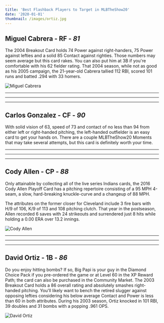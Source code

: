 ```yaml
---
title: 'Best Flashback Players to Target in MLBTheShow20'
date: '2020-01-01'
thumbnail: /images/ortiz.jpg
---
```


## Miguel Cabrera - RF - *81*

The 2004 Breakout Card holds 74 Power against right-handers, 75 Power against lefties and a solid 85 Contact against righties. Those numbers may seem average but this card rakes. You can also put him at 3B if you're comfortable with his 62 fielder rating. That 2004 season, while not as good as his 2005 campaign, the 21-year-old Cabrera tallied 112 RBI, scored 101 runs and batted .294 with 33 homers.

![Miguel Cabrera](/images/miggy.jpg)

- - -

- - -

- - -

## Carlos Gonzalez - CF - *90*

With solid vision of 63, speed of 73 and contact of no less than 94 from either left or right-handed pitching, the left-handed outfielder is an easy card to get your hands on. There are a couple MLBTheShow20 Moments that may take several attempts, but this card is definitely worth your time.

- - -

- - -

- - -

## Cody Allen - CP - *88*

Only attainable by collecting all of the live series Indians cards, the 2016 Cody Allen Playoff Card has a pitching repertoire consisting of a 95 MPH 4-seam, a slow, hard-breaking knuckle-curve and a changeup of 88 MPH.

The attributes on the former closer for Cleveland include 3 fire bars with H/9 of 106, K/9 of 113 and 108 pitching clutch. That year in the postseason, Allen recorded 6 saves with 24 strikeouts and surrendered just 8 hits while holding a 0.00 ERA over 13.2 innings.

![Cody Allen](/images/cody_allen.jpg)

- - -

- - -

- - -

## David Ortiz - 1B - *86*

Do you enjoy hitting bombs? If so, Big Papi is your guy in the Diamond Choice Pack if you pre-ordered the game or at Level 60 in the XP Reward Path; the card can also be purchased in the Community Market. The 2003 Breakout Card holds a 86 overall rating and absolutely smashes right-handed pitching. You'll likely want to bench the retired slugger against opposing lefties considering his below average Contact and Power is less than 60 in both attributes. During his 2003 season, Ortiz knocked in 101 RBI, 39 doubles and 31 bombs with a popping .961 OPS.  

![David Ortiz](/images/ortiz.jpg)